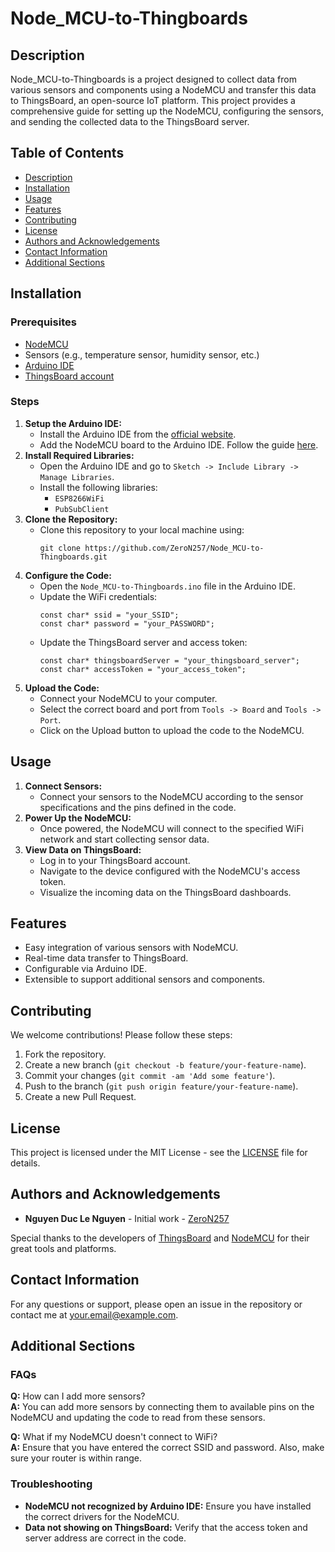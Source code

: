 <!DOCTYPE html>
<html lang="en">
<head>
    <meta charset="UTF-8">
    <meta name="viewport" content="width=device-width, initial-scale=1.0">
</head>
<body>

<h1>Node_MCU-to-Thingboards</h1>

<h2>Description</h2>
<p>Node_MCU-to-Thingboards is a project designed to collect data from various sensors and components using a NodeMCU and transfer this data to ThingsBoard, an open-source IoT platform. This project provides a comprehensive guide for setting up the NodeMCU, configuring the sensors, and sending the collected data to the ThingsBoard server.</p>

<h2>Table of Contents</h2>
<ul>
    <li><a href="#description">Description</a></li>
    <li><a href="#installation">Installation</a></li>
    <li><a href="#usage">Usage</a></li>
    <li><a href="#features">Features</a></li>
    <li><a href="#contributing">Contributing</a></li>
    <li><a href="#license">License</a></li>
    <li><a href="#authors-and-acknowledgements">Authors and Acknowledgements</a></li>
    <li><a href="#contact-information">Contact Information</a></li>
    <li><a href="#additional-sections">Additional Sections</a></li>
</ul>

<h2 id="installation">Installation</h2>

<h3>Prerequisites</h3>
<ul>
    <li><a href="https://en.wikipedia.org/wiki/NodeMCU" target="_blank">NodeMCU</a></li>
    <li>Sensors (e.g., temperature sensor, humidity sensor, etc.)</li>
    <li><a href="https://www.arduino.cc/en/software" target="_blank">Arduino IDE</a></li>
    <li><a href="https://thingsboard.io/" target="_blank">ThingsBoard account</a></li>
</ul>

<h3>Steps</h3>
<ol>
    <li>
        <strong>Setup the Arduino IDE:</strong>
        <ul>
            <li>Install the Arduino IDE from the <a href="https://www.arduino.cc/en/software" target="_blank">official website</a>.</li>
            <li>Add the NodeMCU board to the Arduino IDE. Follow the guide <a href="https://randomnerdtutorials.com/installing-the-esp8266-board-in-arduino-ide-windows-instructions/" target="_blank">here</a>.</li>
        </ul>
    </li>
    <li>
        <strong>Install Required Libraries:</strong>
        <ul>
            <li>Open the Arduino IDE and go to <code>Sketch -> Include Library -> Manage Libraries</code>.</li>
            <li>Install the following libraries:
                <ul>
                    <li><code>ESP8266WiFi</code></li>
                    <li><code>PubSubClient</code></li>
                </ul>
            </li>
        </ul>
    </li>
    <li>
        <strong>Clone the Repository:</strong>
        <ul>
            <li>Clone this repository to your local machine using:
                <pre><code>git clone https://github.com/ZeroN257/Node_MCU-to-Thingboards.git</code></pre>
            </li>
        </ul>
    </li>
    <li>
        <strong>Configure the Code:</strong>
        <ul>
            <li>Open the <code>Node_MCU-to-Thingboards.ino</code> file in the Arduino IDE.</li>
            <li>Update the WiFi credentials:
                <pre><code>const char* ssid = "your_SSID";<br>const char* password = "your_PASSWORD";</code></pre>
            </li>
            <li>Update the ThingsBoard server and access token:
                <pre><code>const char* thingsboardServer = "your_thingsboard_server";<br>const char* accessToken = "your_access_token";</code></pre>
            </li>
        </ul>
    </li>
    <li>
        <strong>Upload the Code:</strong>
        <ul>
            <li>Connect your NodeMCU to your computer.</li>
            <li>Select the correct board and port from <code>Tools -> Board</code> and <code>Tools -> Port</code>.</li>
            <li>Click on the Upload button to upload the code to the NodeMCU.</li>
        </ul>
    </li>
</ol>

<h2 id="usage">Usage</h2>
<ol>
    <li><strong>Connect Sensors:</strong>
        <ul>
            <li>Connect your sensors to the NodeMCU according to the sensor specifications and the pins defined in the code.</li>
        </ul>
    </li>
    <li><strong>Power Up the NodeMCU:</strong>
        <ul>
            <li>Once powered, the NodeMCU will connect to the specified WiFi network and start collecting sensor data.</li>
        </ul>
    </li>
    <li><strong>View Data on ThingsBoard:</strong>
        <ul>
            <li>Log in to your ThingsBoard account.</li>
            <li>Navigate to the device configured with the NodeMCU's access token.</li>
            <li>Visualize the incoming data on the ThingsBoard dashboards.</li>
        </ul>
    </li>
</ol>

<h2 id="features">Features</h2>
<ul>
    <li>Easy integration of various sensors with NodeMCU.</li>
    <li>Real-time data transfer to ThingsBoard.</li>
    <li>Configurable via Arduino IDE.</li>
    <li>Extensible to support additional sensors and components.</li>
</ul>

<h2 id="contributing">Contributing</h2>
<p>We welcome contributions! Please follow these steps:</p>
<ol>
    <li>Fork the repository.</li>
    <li>Create a new branch (<code>git checkout -b feature/your-feature-name</code>).</li>
    <li>Commit your changes (<code>git commit -am 'Add some feature'</code>).</li>
    <li>Push to the branch (<code>git push origin feature/your-feature-name</code>).</li>
    <li>Create a new Pull Request.</li>
</ol>

<h2 id="license">License</h2>
<p>This project is licensed under the MIT License - see the <a href="LICENSE">LICENSE</a> file for details.</p>

<h2 id="authors-and-acknowledgements">Authors and Acknowledgements</h2>
<ul>
    <li><strong>Nguyen Duc Le Nguyen</strong> - Initial work - <a href="https://github.com/ZeroN257" target="_blank">ZeroN257</a></li>
</ul>
<p>Special thanks to the developers of <a href="https://thingsboard.io/" target="_blank">ThingsBoard</a> and <a href="https://nodemcu.readthedocs.io/" target="_blank">NodeMCU</a> for their great tools and platforms.</p>

<h2 id="contact-information">Contact Information</h2>
<p>For any questions or support, please open an issue in the repository or contact me at <a href="mailto:your.email@example.com">your.email@example.com</a>.</p>

<h2 id="additional-sections">Additional Sections</h2>

<h3>FAQs</h3>
<p><strong>Q:</strong> How can I add more sensors?<br>
<strong>A:</strong> You can add more sensors by connecting them to available pins on the NodeMCU and updating the code to read from these sensors.</p>

<p><strong>Q:</strong> What if my NodeMCU doesn't connect to WiFi?<br>
<strong>A:</strong> Ensure that you have entered the correct SSID and password. Also, make sure your router is within range.</p>

<h3>Troubleshooting</h3>
<ul>
    <li><strong>NodeMCU not recognized by Arduino IDE:</strong> Ensure you have installed the correct drivers for the NodeMCU.</li>
    <li><strong>Data not showing on ThingsBoard:</strong> Verify that the access token and server address are correct in the code.</li>
</ul>

</body>
</html>
